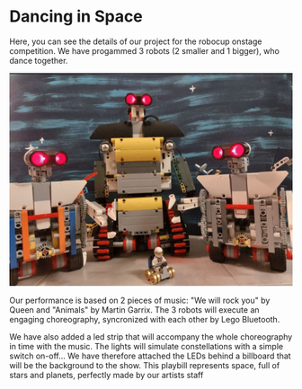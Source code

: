 # Dancing in Space
Here, you can see the details of our project for the robocup onstage competition. We have progammed 3 robots (2 smaller and 1 bigger), who dance together.

![robots](./Images/ciao.jpeg)


Our performance is based on 2 pieces of music: "We will rock you" by Queen and "Animals" by Martin Garrix. The 3 robots will execute an engaging choreography, syncronized with each other by  Lego Bluetooth.


We have also added a led strip that will accompany the whole choreography in time with the music. The lights will simulate constellations with a simple switch on-off...  We have therefore attached the LEDs behind a billboard that will be the background to the show. This playbill represents space, full of stars and planets, perfectly made by our artists staff
